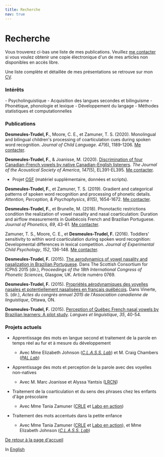 ```yaml
---
title: Recherche
nav: true
---
```


<h1>Recherche</h1>

Vous trouverez ci-bas une liste de mes publications. Veuillez [me contacter](mailto:felix.desmeules.trudel@utoronto.ca) si vous voulez obtenir une copie électronique d'un de mes articles non disponibles en accès libre.

Une liste complète et détaillée de mes présentations se retrouve sur mon [CV](https://felixdtrudel.github.io/CVfr.pdf).

<h3>Intérêts</h3>
- Psycholinguistique
- Acquisition des langues secondes et bilinguisme
- Phonétique, phonologie et lexique
- Développement du langage
- Méthodes statistiques et computationnelles

<h3>Publications</h3>

**Desmeules-Trudel, F.**, Moore, C. E., et Zamuner, T. S. (2020). Monolingual and bilingual children's processing of coarticulation cues during spoken word recognition. _Journal of Child Language_. _47_(6), 1189-1206. [Me contacter](mailto:felix.desmeules.trudel@utoronto.ca).

**Desmeules-Trudel, F.**, & Joanisse, M. (2020). [Discrimination of four Canadian-French vowels by native Canadian-English listeners](https://asa.scitation.org/doi/10.1121/10.0001180?fbclid=IwAR2fE5Wap0GTQ0_zLg6IDvBPe8kb632yY9GvgDUS1GOeLahk3P-c8qjKgxM). _The Journal of the Acoustical Society of America_, _147_(5), EL391-EL395. [Me contacter](mailto:felix.desmeules.trudel@utoronto.ca).
- Projet [OSF](https://osf.io/5n9bw/) (matériel supplémentaire, données et scripts).

**Desmeules-Trudel, F.**, et Zamuner, T. S. (2019). Gradient and categorical patterns of spoken word recognition and processing of phonetic details. _Attention, Perception, & Psychophysics_, _81_(5), 1654-1672. [Me contacter](mailto:felix.desmeules.trudel@utoronto.ca).

**Desmeules-Trudel, F.**, et Brunelle, M. (2018). Phonotactic restrictions condition the realization of vowel nasality and nasal coarticulation: Duration and airflow measurements in Québécois French and Brazilian Portuguese. _Journal of Phonetics_, _69_, 43-61. [Me contacter](mailto:fdesmeul@uwo.ca).
  
Zamuner, T. S., Moore, C. E., et **Desmeules-Trudel, F.** (2016). Toddlers’ sensitivity to within word coarticulation during spoken word recognition: Developmental differences in lexical competition. _Journal of Experimental Child Psychology_, _152_, 136-148. [Me contacter](mailto:felix.desmeules.trudel@utoronto.ca).

**Desmeules-Trudel, F.** (2015). [The aerodynamics of vowel nasality and nasalization in Brazilian Portuguese](https://www.internationalphoneticassociation.org/icphs-proceedings/ICPhS2015/Papers/ICPHS0769.pdf). Dans The Scottish Consortium for ICPhS 2015 (dir.), _Proceedings of the 18th International Congress of Phonetic Sciences_, Glasgow, UK. Article numéro 0769.

**Desmeules-Trudel, F.** (2015). [Propriétés aérodynamiques des voyelles nasales et potentiellement nasalisées en français québécois](http://cla-acl.ca/wp-content/uploads/DesmeulesTrudel-2015.pdf). Dans Vinerte, S. (dir.), _Actes du congrès annuel 2015 de l'Association canadienne de linguistique_, Ottawa, ON.

**Desmeules-Trudel, F.** (2015). [Perception of Québec French nasal vowels by Brazilian learners: A pilot study](http://www.lli.ulaval.ca/fileadmin/llt/fichiers/recherche/revue_LL/vol35/F.Desmeules-Trudel.pdf). _Langues et linguistique_, _35_, 40-54.

<h3>Projets actuels</h3>

- Apprentissage des mots en langue second et traitement de la parole en temps réel au fur et à mesure du développement
  - Avec Mme Elizabeth Johnson (_[C.L.A.S.S. Lab](https://www.utm.utoronto.ca/infant-child-centre/child-language-and-speech-studies-lab)_) et M. Craig Chambers (_[PAL Lab](https://www.psycholinguistics.ca/pal)_)

- Apprentissage des mots et perception de la parole avec des voyelles non-natives
  - Avec M. Marc Joanisse et Alyssa Yantsis ([LRCN](http://www.psychology.uwo.ca/lrcn/))

- Traitement de la coarticulation et du sens des phrases chez les enfants d'âge préscolaire
  - Avec Mme Tania Zamuner ([CRLE](https://taniazamuner.weebly.com) et [Labo en action](https://laboenactionuottawa.weebly.com))

- Traitement des mots accentués dans la petite enfance
  - Avec Mme Tania Zamuner ([CRLE](https://taniazamuner.weebly.com) et [Labo en action](https://laboenactionuottawa.weebly.com)), et Mme Elizabeth Johnson (_[C.L.A.S.S. Lab](https://www.utm.utoronto.ca/infant-child-centre/child-language-and-speech-studies-lab)_)

[De retour à la page d'accueil](https://felixdtrudel.github.io/fr/index.html)

In [English](https://felixdtrudel.github.io/research.html)
